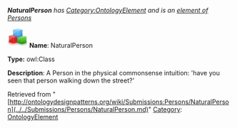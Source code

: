___NaturalPerson__ has [Category:OntologyElement](../../Category/OntologyElement.md "Category:OntologyElement") and is an [element of](../../Property/ElementOf.md "Property:ElementOf") [Persons](../../Submissions/Persons.md "Submissions:Persons")_


  




[![Class](../../images/thumb/2/27/Class.gif/45px-Class.gif)](../../Image/Class.gif.md "Class")
__Name__: NaturalPerson 


__Type:__ owl:Class 


__Description__: A Person in the physical commonsense intuition: 'have you seen that person walking down the street?' 





Retrieved from "[http://ontologydesignpatterns.org/wiki/Submissions:Persons/NaturalPerson](../../Submissions/Persons/NaturalPerson.md)"
 [Category](http://ontologydesignpatterns.org/wiki/Special:Categories "Special:Categories"): [OntologyElement](../../Category/OntologyElement.md "Category:OntologyElement")